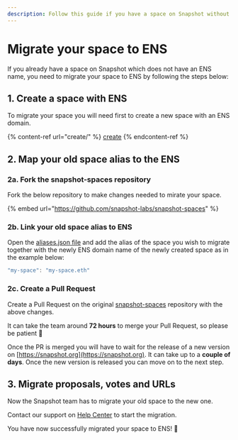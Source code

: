 ```yaml
---
description: Follow this guide if you have a space on Snapshot without an ENS name.
---
```


# Migrate your space to ENS

If you already have a space on Snapshot which does not have an ENS name, you need to migrate your space to ENS by following the steps below:

## 1. Create a space with ENS

To migrate your space you will need first to create a new space with an ENS domain.&#x20;

{% content-ref url="create/" %}
[create](create/)
{% endcontent-ref %}

## 2. Map your old space alias to the ENS

### 2a. Fork the snapshot-spaces repository

Fork the below repository to make changes needed to mirate your space.

{% embed url="https://github.com/snapshot-labs/snapshot-spaces" %}

### 2b. Link your old space alias to ENS

Open the [aliases.json file](https://github.com/snapshot-labs/snapshot-spaces/blob/master/spaces/aliases.json) and add the alias of the space you wish to migrate together with the newly ENS domain name of the newly created space as in the example below:

```javascript
"my-space": "my-space.eth"
```

### 2c. Create a Pull Request

Create a Pull Request on the original [snapshot-spaces](https://github.com/snapshot-labs/snapshot-spaces/) repository with the above changes.

It can take the team around **72 hours** to merge your Pull Request, so please be patient :pray:

Once the PR is merged you will have to wait for the release of a new version on [https://snapshot.org](https://snapshot.org). It can take up to a **couple of days**. Once the new version is released you can move on to the next step.

## 3. Migrate proposals, votes and URLs

Now the Snapshot team has to migrate your old space to the new one.

Contact our support on [Help Center](https://help.snapshot.org/en/) to start the migration.

You have now successfully migrated your space to ENS! :tada:
